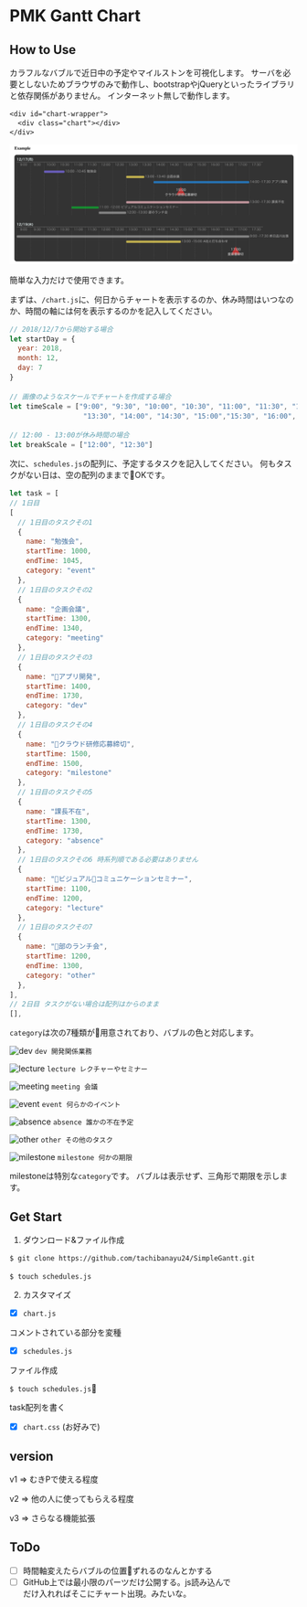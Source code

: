 # PMK Gantt Chart

## How to Use

カラフルなバブルで近日中の予定やマイルストンを可視化します。
サーバを必要としないためブラウザのみで動作し、bootstrapやjQueryといったライブラリと依存関係がありません。
インターネット無しで動作します。

    <div id="chart-wrapper">
      <div class="chart"></div>
    </div>

![画面](readme/example.png "gamen")

簡単な入力だけで使用できます。

まずは、`/chart.js`に、何日からチャートを表示するのか、休み時間はいつなのか、時間の軸には何を表示するのかを記入してください。

```javascript
// 2018/12/7から開始する場合
let startDay = {
  year: 2018,
  month: 12,
  day: 7
}

// 画像のようなスケールでチャートを作成する場合
let timeScale = ["9:00", "9:30", "10:00", "10:30", "11:00", "11:30", "12:00", "12:30", "13:00",
                  "13:30", "14:00", "14:30", "15:00","15:30", "16:00", "16:30", "17:00", "17:30"];

// 12:00 - 13:00が休み時間の場合
let breakScale = ["12:00", "12:30"]
```

次に、`schedules.js`の配列に、予定するタスクを記入してください。
何もタスクがない日は、空の配列のままでOKです。

```javascript
let task = [
// 1日目
[
  // 1日目のタスクその1
  {
    name: "勉強会",
    startTime: 1000,
    endTime: 1045,
    category: "event"
  },
  // 1日目のタスクその2
  {
    name: "企画会議",
    startTime: 1300,
    endTime: 1340,
    category: "meeting"
  },
  // 1日目のタスクその3
  {
    name: "アプリ開発",
    startTime: 1400,
    endTime: 1730,
    category: "dev"
  },
  // 1日目のタスクその4
  {
    name: "クラウド研修応募締切",
    startTime: 1500,
    endTime: 1500,
    category: "milestone"
  },
  // 1日目のタスクその5
  {
    name: "課長不在",
    startTime: 1300,
    endTime: 1730,
    category: "absence"
  },
  // 1日目のタスクその6 時系列順である必要はありません
  {
    name: "ビジュアルコミュニケーションセミナー",
    startTime: 1100,
    endTime: 1200,
    category: "lecture"
  },
  // 1日目のタスクその7
  {
    name: "部のランチ会",
    startTime: 1200,
    endTime: 1300,
    category: "other"
  },
],
// 2日目 タスクがない場合は配列はからのまま
[],
```

`category`は次の7種類が用意されており、バブルの色と対応します。

![dev](https://placehold.it/15/2b8fef/000000?text=+) `dev 開発関係業務`

![lecture](https://placehold.it/15/13d604/000000?text=+) `lecture レクチャーやセミナー`

![meeting](https://placehold.it/15/ffe74d/000000?text=+) `meeting 会議`

![event](https://placehold.it/15/8470ff/000000?text=+) `event 何らかのイベント`

![absence](https://placehold.it/15/ffc0cb/000000?text=+) `absence 誰かの不在予定`

![other](https://placehold.it/15/a9a9a9/000000?text=+) `other その他のタスク`

![milestone](https://placehold.it/15/fc3232/000000?text=+) `milestone 何かの期限`

milestoneは特別な`category`です。
バブルは表示せず、三角形で期限を示します。

## Get Start

1. ダウンロード&ファイル作成

```
$ git clone https://github.com/tachibanayu24/SimpleGantt.git

$ touch schedules.js
```

2. カスタマイズ

- [x] `chart.js`

コメントされている部分を変種

- [x] `schedules.js`

ファイル作成

`$ touch schedules.js`

task配列を書く

- [x] `chart.css` (お好みで)

## version

v1 => むきPで使える程度

v2 => 他の人に使ってもらえる程度

v3 => さらなる機能拡張

## ToDo

- [ ] 時間軸変えたらバブルの位置ずれるのなんとかする
- [ ] GitHub上では最小限のパーツだけ公開する。js読み込んで<div id="content"> だけ入れればそこにチャート出現。みたいな。
